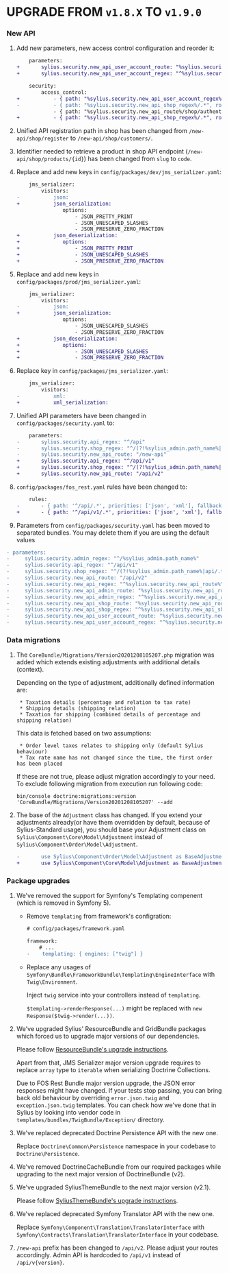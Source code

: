 # UPGRADE FROM `v1.8.X` TO `v1.9.0`

### New API

1. Add new parameters, new access control configuration and reorder it:

    ```diff
        parameters:
    +       sylius.security.new_api_user_account_route: "%sylius.security.new_api_shop_route%/account"
    +       sylius.security.new_api_user_account_regex: "^%sylius.security.new_api_user_account_route%"

        security:
            access_control:
    +           - { path: "%sylius.security.new_api_user_account_regex%/.*", role: ROLE_USER }
    -           - { path: "%sylius.security.new_api_shop_regex%/.*", role: IS_AUTHENTICATED_ANONYMOUSLY }
                - { path: "%sylius.security.new_api_route%/shop/authentication-token", role: IS_AUTHENTICATED_ANONYMOUSLY }
    +           - { path: "%sylius.security.new_api_shop_regex%/.*", role: IS_AUTHENTICATED_ANONYMOUSLY }
    ```

1. Unified API registration path in shop has been changed from `/new-api/shop/register` to `/new-api/shop/customers/`. 
 
1. Identifier needed to retrieve a product in shop API endpoint (`/new-api/shop/products/{id}`) has been changed from `slug` to `code`. 

1. Replace and add new keys in `config/packages/dev/jms_serializer.yaml`:

    ```diff
        jms_serializer:
            visitors:
    -           json:
    +           json_serialization:
                   options:
                       - JSON_PRETTY_PRINT
                       - JSON_UNESCAPED_SLASHES
                       - JSON_PRESERVE_ZERO_FRACTION
    +           json_deserialization:
    +              options:
    +                  - JSON_PRETTY_PRINT
    +                  - JSON_UNESCAPED_SLASHES
    +                  - JSON_PRESERVE_ZERO_FRACTION
    ```

1. Replace and add new keys in `config/packages/prod/jms_serializer.yaml`:

    ```diff
        jms_serializer:
            visitors:
    -           json:
    +           json_serialization:
                   options:
                       - JSON_UNESCAPED_SLASHES
                       - JSON_PRESERVE_ZERO_FRACTION
    +           json_deserialization:
    +              options:
    +                  - JSON_UNESCAPED_SLASHES
    +                  - JSON_PRESERVE_ZERO_FRACTION
    ```
   
1. Replace key in `config/packages/jms_serializer.yaml`:
   
   ```diff
       jms_serializer:
           visitors:
   -           xml:
   +           xml_serialization:
   ```

1. Unified API parameters have been changed in `config/packages/security.yaml` to:

    ```diff   
        parameters:
    -       sylius.security.api_regex: "^/api"
    -       sylius.security.shop_regex: "^/(?!%sylius_admin.path_name%|new-api|api/.*|api$|media/.*)[^/]++"
    -       sylius.security.new_api_route: "/new-api"
    +       sylius.security.api_regex: "^/api/v1"
    +       sylius.security.shop_regex: "^/(?!%sylius_admin.path_name%|api/.*|api$|media/.*)[^/]++"
    +       sylius.security.new_api_route: "/api/v2"
    ```
1. `config/packages/fos_rest.yaml` rules have been changed to:

    ```diff   
        rules:
    -       - { path: '^/api/.*', priorities: ['json', 'xml'], fallback_format: json, prefer_extension: true }
    +       - { path: '^/api/v1/.*', priorities: ['json', 'xml'], fallback_format: json, prefer_extension: true }
    ```

1. Parameters from `config/packages/security.yaml` has been moved to separated bundles. You may delete them if you are using the default values

```diff
- parameters:
-     sylius.security.admin_regex: "^/%sylius_admin.path_name%"
-     sylius.security.api_regex: "^/api/v1"
-     sylius.security.shop_regex: "^/(?!%sylius_admin.path_name%|api/.*|api$|media/.*)[^/]++"
-     sylius.security.new_api_route: "/api/v2"
-     sylius.security.new_api_regex: "^%sylius.security.new_api_route%"
-     sylius.security.new_api_admin_route: "%sylius.security.new_api_route%/admin"
-     sylius.security.new_api_admin_regex: "^%sylius.security.new_api_admin_route%"
-     sylius.security.new_api_shop_route: "%sylius.security.new_api_route%/shop"
-     sylius.security.new_api_shop_regex: "^%sylius.security.new_api_shop_route%"
-     sylius.security.new_api_user_account_route: "%sylius.security.new_api_shop_route%/account"
-     sylius.security.new_api_user_account_regex: "^%sylius.security.new_api_user_account_route%"
```

### Data migrations

1. The `CoreBundle/Migrations/Version20201208105207.php` migration was added which extends existing adjustments with additional details (context). 
   
    Depending on the type of adjustment, additionally defined information are:
    
        * Taxation details (percentage and relation to tax rate)
        * Shipping details (shipping relation)
        * Taxation for shipping (combined details of percentage and shipping relation)
 
    This data is fetched based on two assumptions:
   
        * Order level taxes relates to shipping only (default Sylius behaviour)
        * Tax rate name has not changed since the time, the first order has been placed
 
    If these are not true, please adjust migration accordingly to your need. To exclude following migration from execution run following code: 
    
    ```
    bin/console doctrine:migrations:version 'CoreBundle/Migrations/Version20201208105207' --add
    ```

1. The base of the `Adjustment` class has changed. If you extend your adjustments already(or have them overridden by default, because of Sylius-Standard usage), you should base your Adjustment class on `Sylius\Component\Core\Model\Adjustment` instead of `Sylius\Component\Order\Model\Adjustment`.

    ```diff
    -       use Sylius\Component\Order\Model\Adjustment as BaseAdjustment;
    +       use Sylius\Component\Core\Model\Adjustment as BaseAdjustment;
    ```

### Package upgrades

1. We've removed the support for Symfony's Templating compenent (which is removed in Symfony 5). 

    * Remove `templating` from framework's configration:
        
        ```diff
        # config/packages/framework.yaml
       
        framework:
            # ...
        -    templating: { engines: ["twig"] }
        ```
      
    * Replace any usages of `Symfony\Bundle\FrameworkBundle\Templating\EngineInterface` with `Twig\Environment`.
   
        Inject `twig` service into your controllers instead of `templating`.
      
        `$templating->renderResponse(...)` might be replaced with `new Response($twig->render(...))`.
    
1. We've upgraded Sylius' ResourceBundle and GridBundle packages which forced us to upgrade major versions of our dependencies.
   
    Please follow [ResourceBundle's upgrade instructions](https://github.com/Sylius/SyliusResourceBundle/blob/master/UPGRADE.md#from-16x-to-17x).
   
    Apart from that, JMS Serializer major version upgrade requires to replace `array` type to `iterable` when serializing Doctrine Collections.

    Due to FOS Rest Bundle major version upgrade, the JSON error responses might have changed. If your tests stop passing,
    you can bring back old behaviour by overriding `error.json.twig` and `exception.json.twig` templates. You can check
    how we've done that in Sylius by looking into vendor code in `templates/bundles/TwigBundle/Exception/` directory. 
   
1. We've replaced deprecated Doctrine Persistence API with the new one.
   
    Replace `Doctrine\Common\Persistence` namespace in your codebase to `Doctrine\Persistence`.
   
1. We've removed DoctrineCacheBundle from our required packages while upgrading to the next major version of DoctrineBundle (v2).
   
1. We've upgraded SyliusThemeBundle to the next major version (v2.1).
   
    Please follow [SyliusThemeBundle's upgrade instructions](https://github.com/Sylius/SyliusThemeBundle/blob/master/UPGRADE.md).
   
1. We've replaced deprecated Symfony Translator API with the new one.
   
    Replace `Symfony\Component\Translation\TranslatorInterface` with `Symfony\Contracts\Translation\TranslatorInterface` in your codebase.

1. `/new-api` prefix has been changed to `/api/v2`. Please adjust your routes accordingly.
   Admin API is hardcoded to `/api/v1` instead of `/api/v{version}`.
